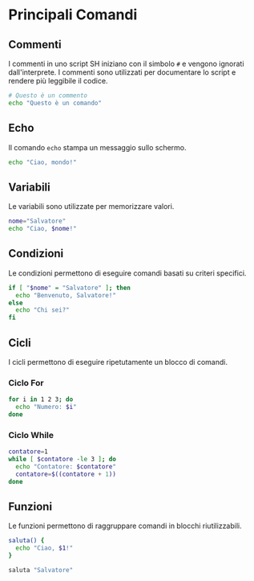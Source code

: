 # Principali Comandi

## Commenti

I commenti in uno script SH iniziano con il simbolo `#` e vengono ignorati dall'interprete. I commenti sono utilizzati per documentare lo script e rendere più leggibile il codice.

```sh
# Questo è un commento
echo "Questo è un comando"
```

## Echo

Il comando `echo` stampa un messaggio sullo schermo.

```sh
echo "Ciao, mondo!"
```

## Variabili

Le variabili sono utilizzate per memorizzare valori.

```sh
nome="Salvatore"
echo "Ciao, $nome!"
```

## Condizioni

Le condizioni permettono di eseguire comandi basati su criteri specifici.

```sh
if [ "$nome" = "Salvatore" ]; then
  echo "Benvenuto, Salvatore!"
else
  echo "Chi sei?"
fi
```

## Cicli

I cicli permettono di eseguire ripetutamente un blocco di comandi.

### Ciclo For

```sh
for i in 1 2 3; do
  echo "Numero: $i"
done
```

### Ciclo While

```sh
contatore=1
while [ $contatore -le 3 ]; do
  echo "Contatore: $contatore"
  contatore=$((contatore + 1))
done
```

## Funzioni

Le funzioni permettono di raggruppare comandi in blocchi riutilizzabili.

```sh
saluta() {
  echo "Ciao, $1!"
}

saluta "Salvatore"
```

